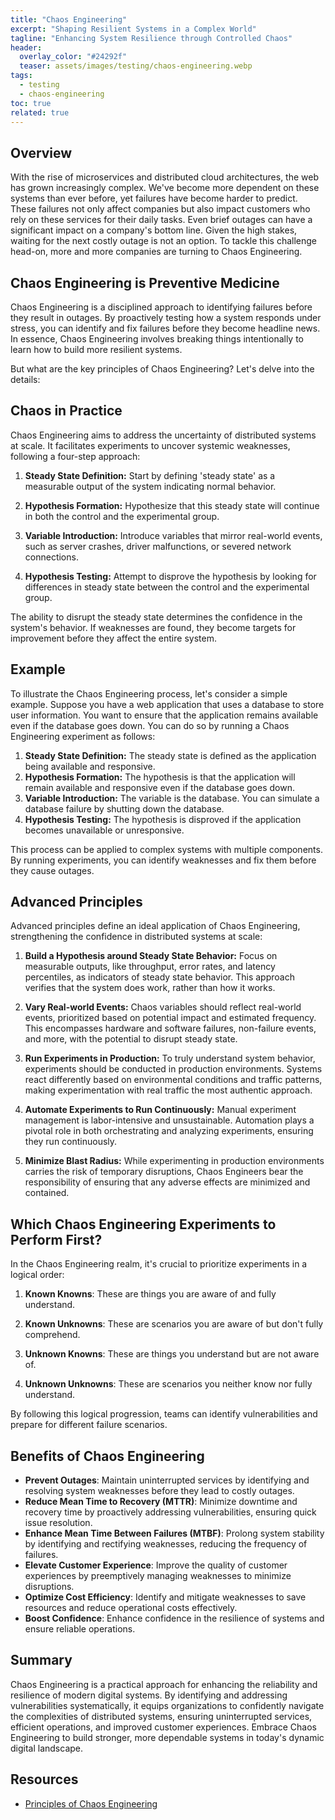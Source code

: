 ```yaml
---
title: "Chaos Engineering"
excerpt: "Shaping Resilient Systems in a Complex World"
tagline: "Enhancing System Resilience through Controlled Chaos"
header:
  overlay_color: "#24292f"
  teaser: assets/images/testing/chaos-engineering.webp
tags:
  - testing
  - chaos-engineering
toc: true
related: true
---
```


## Overview

With the rise of microservices and distributed cloud architectures, the web has grown increasingly complex. We've become more dependent on these systems than ever before, yet failures have become harder to predict. These failures not only affect companies but also impact customers who rely on these services for their daily tasks. Even brief outages can have a significant impact on a company's bottom line. Given the high stakes, waiting for the next costly outage is not an option. To tackle this challenge head-on, more and more companies are turning to Chaos Engineering.

## Chaos Engineering is Preventive Medicine

Chaos Engineering is a disciplined approach to identifying failures before they result in outages. By proactively testing how a system responds under stress, you can identify and fix failures before they become headline news. In essence, Chaos Engineering involves breaking things intentionally to learn how to build more resilient systems.

But what are the key principles of Chaos Engineering? Let's delve into the details:

## Chaos in Practice

Chaos Engineering aims to address the uncertainty of distributed systems at scale. It facilitates experiments to uncover systemic weaknesses, following a four-step approach:

1. **Steady State Definition:** Start by defining 'steady state' as a measurable output of the system indicating normal behavior.

2. **Hypothesis Formation:** Hypothesize that this steady state will continue in both the control and the experimental group.

3. **Variable Introduction:** Introduce variables that mirror real-world events, such as server crashes, driver malfunctions, or severed network connections.

4. **Hypothesis Testing:** Attempt to disprove the hypothesis by looking for differences in steady state between the control and the experimental group.

The ability to disrupt the steady state determines the confidence in the system's behavior. If weaknesses are found, they become targets for improvement before they affect the entire system.

## Example

To illustrate the Chaos Engineering process, let's consider a simple example. Suppose you have a web application that uses a database to store user information. You want to ensure that the application remains available even if the database goes down. You can do so by running a Chaos Engineering experiment as follows:

1. **Steady State Definition:** The steady state is defined as the application being available and responsive.
2. **Hypothesis Formation:** The hypothesis is that the application will remain available and responsive even if the database goes down.
3. **Variable Introduction:** The variable is the database. You can simulate a database failure by shutting down the database.
4. **Hypothesis Testing:** The hypothesis is disproved if the application becomes unavailable or unresponsive.

This process can be applied to complex systems with multiple components. By running experiments, you can identify weaknesses and fix them before they cause outages.

## Advanced Principles

Advanced principles define an ideal application of Chaos Engineering, strengthening the confidence in distributed systems at scale:

1. **Build a Hypothesis around Steady State Behavior:** Focus on measurable outputs, like throughput, error rates, and latency percentiles, as indicators of steady state behavior. This approach verifies that the system does work, rather than how it works.

2. **Vary Real-world Events:** Chaos variables should reflect real-world events, prioritized based on potential impact and estimated frequency. This encompasses hardware and software failures, non-failure events, and more, with the potential to disrupt steady state.

3. **Run Experiments in Production:** To truly understand system behavior, experiments should be conducted in production environments. Systems react differently based on environmental conditions and traffic patterns, making experimentation with real traffic the most authentic approach.

4. **Automate Experiments to Run Continuously:** Manual experiment management is labor-intensive and unsustainable. Automation plays a pivotal role in both orchestrating and analyzing experiments, ensuring they run continuously.

5. **Minimize Blast Radius:** While experimenting in production environments carries the risk of temporary disruptions, Chaos Engineers bear the responsibility of ensuring that any adverse effects are minimized and contained.

## Which Chaos Engineering Experiments to Perform First?

In the Chaos Engineering realm, it's crucial to prioritize experiments in a logical order:

1. **Known Knowns**: These are things you are aware of and fully understand.

2. **Known Unknowns**: These are scenarios you are aware of but don't fully comprehend.

3. **Unknown Knowns**: These are things you understand but are not aware of.

4. **Unknown Unknowns**: These are scenarios you neither know nor fully understand.

By following this logical progression, teams can identify vulnerabilities and prepare for different failure scenarios.

## Benefits of Chaos Engineering

- **Prevent Outages**: Maintain uninterrupted services by identifying and resolving system weaknesses before they lead to costly outages.
- **Reduce Mean Time to Recovery (MTTR)**: Minimize downtime and recovery time by proactively addressing vulnerabilities, ensuring quick issue resolution.
- **Enhance Mean Time Between Failures (MTBF)**: Prolong system stability by identifying and rectifying weaknesses, reducing the frequency of failures.
- **Elevate Customer Experience**: Improve the quality of customer experiences by preemptively managing weaknesses to minimize disruptions.
- **Optimize Cost Efficiency**: Identify and mitigate weaknesses to save resources and reduce operational costs effectively.
- **Boost Confidence**: Enhance confidence in the resilience of systems and ensure reliable operations.

## Summary

Chaos Engineering is a practical approach for enhancing the reliability and resilience of modern digital systems. By identifying and addressing vulnerabilities systematically, it equips organizations to confidently navigate the complexities of distributed systems, ensuring uninterrupted services, efficient operations, and improved customer experiences. Embrace Chaos Engineering to build stronger, more dependable systems in today's dynamic digital landscape.

## Resources

- [Principles of Chaos Engineering](https://principlesofchaos.org/)
